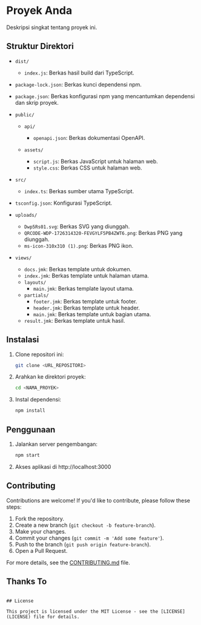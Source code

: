 # Proyek Anda

Deskripsi singkat tentang proyek ini.

## Struktur Direktori

- `dist/`
  - `index.js`: Berkas hasil build dari TypeScript.

- `package-lock.json`: Berkas kunci dependensi npm.

- `package.json`: Berkas konfigurasi npm yang mencantumkan dependensi dan skrip proyek.

- `public/`
  - `api/`
    - `openapi.json`: Berkas dokumentasi OpenAPI.

  - `assets/`
    - `script.js`: Berkas JavaScript untuk halaman web.
    - `style.css`: Berkas CSS untuk halaman web.

- `src/`
  - `index.ts`: Berkas sumber utama TypeScript.

- `tsconfig.json`: Konfigurasi TypeScript.

- `uploads/`
  - `Dwp5Rs01.svg`: Berkas SVG yang diunggah.
  - `QRCODE-WDP-1726314320-FEVGYLF5PB4ZWT6.png`: Berkas PNG yang diunggah.
  - `ms-icon-310x310 (1).png`: Berkas PNG ikon.

- `views/`
  - `docs.jmk`: Berkas template untuk dokumen.
  - `index.jmk`: Berkas template untuk halaman utama.
  - `layouts/`
    - `main.jmk`: Berkas template layout utama.
  - `partials/`
    - `footer.jmk`: Berkas template untuk footer.
    - `header.jmk`: Berkas template untuk header.
    - `main.jmk`: Berkas template untuk bagian utama.
  - `result.jmk`: Berkas template untuk hasil.

## Instalasi

1. Clone repositori ini:
   ```bash
   git clone <URL_REPOSITORI>  
   ```
2. Arahkan ke direktori proyek:
   ```bash
   cd <NAMA_PROYEK>   
   ```
3. Instal dependensi:   
   ```bash
   npm install 
   ```

## Penggunaan    

1. Jalankan server pengembangan:
   ```bash
   npm start
   ```
2. Akses aplikasi di http://localhost:3000

## Contributing

Contributions are welcome! If you'd like to contribute, please follow these steps:

1. Fork the repository.
2. Create a new branch (`git checkout -b feature-branch`).
3. Make your changes.
4. Commit your changes (`git commit -m 'Add some feature'`).
5. Push to the branch (`git push origin feature-branch`).
6. Open a Pull Request.

For more details, see the [CONTRIBUTING.md](CONTRIBUTING.md) file.

## Thanks To
~~~

## License

This project is licensed under the MIT License - see the [LICENSE](LICENSE) file for details.